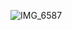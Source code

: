 
![IMG_6587](https://github.com/Bstuart77/Test/assets/42984201/dfba80d1-532d-4407-8a1a-f78ee432bc43)
